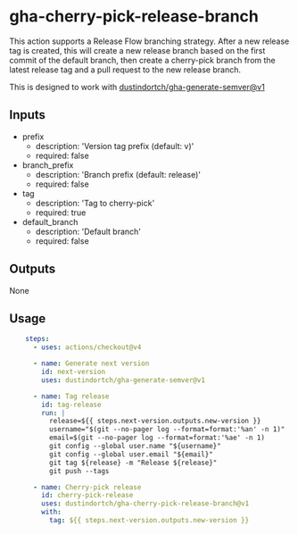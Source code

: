# gha-cherry-pick-release-branch

This action supports a Release Flow branching strategy.  After a new release tag is created, this will create a new release branch based on the first commit of the default branch, then create a cherry-pick branch from the latest release tag and a pull request to the new release branch.

This is designed to work with [dustindortch/gha-generate-semver@v1](/dustindortch/gha-generate-semver)

## Inputs

* prefix
  * description: 'Version tag prefix (default: v)'
  * required: false
* branch_prefix
  * description: 'Branch prefix (default: release)'
  * required: false
* tag
  * description: 'Tag to cherry-pick'
  * required: true
* default_branch
  * description: 'Default branch'
  * required: false

## Outputs

None

## Usage

```yaml
    steps:
      - uses: actions/checkout@v4

      - name: Generate next version
        id: next-version
        uses: dustindortch/gha-generate-semver@v1

      - name: Tag release
        id: tag-release
        run: |
          release=${{ steps.next-version.outputs.new-version }}
          username="$(git --no-pager log --format=format:'%an' -n 1)"
          email=$(git --no-pager log --format=format:'%ae' -n 1)
          git config --global user.name "${username}"
          git config --global user.email "${email}"
          git tag ${release} -m "Release ${release}"
          git push --tags

      - name: Cherry-pick release
        id: cherry-pick-release
        uses: dustindortch/gha-cherry-pick-release-branch@v1
        with:
          tag: ${{ steps.next-version.outputs.new-version }}
```
